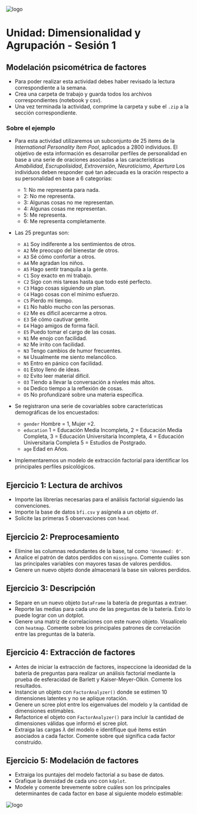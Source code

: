 ![logo](logo.png)

# Unidad: Dimensionalidad y Agrupación - Sesión 1

## Modelación psicométrica de factores

* Para poder realizar esta actividad debes haber revisado la lectura correspondiente a la semana.
* Crea una carpeta de trabajo y guarda todos los archivos correspondientes (notebook y csv).
* Una vez terminada la actividad, comprime la carpeta y sube el `.zip` a la sección correspondiente.

### Sobre el ejemplo

* Para esta actividad utilizaremos un subconjunto de 25 items de la _International Personality Item Pool_, aplicados a 2800 individuos. El objetivo de esta información es desarrollar perfiles de personalidad en base a una serie de oraciones asociadas a las características _Amabilidad_, _Escrupolisidad_, _Extroversión_, _Neuroticismo_, _Apertura_ Los individuos deben responder qué tan adecuada es la oración respecto a su personalidad en base a 6 categorías:

    - 1: No me representa para nada.
    - 2: No me representa.
    - 3: Algunas cosas no me representan.
    - 4: Algunas cosas me representan.
    - 5: Me representa.
    - 6: Me representa completamente.


* Las 25 preguntas son:
    * `A1`  Soy indiferente a los sentimientos de otros.
    * `A2` Me preocupo del bienestar de otros. 
    * `A3` Sé cómo confortar a otros.
    * `A4` Me agradan los niños. 
    * `A5` Hago sentir tranquila a la gente. 
    * `C1` Soy exacto en mi trabajo.
    * `C2` Sigo con mis tareas hasta que todo esté perfecto.
    * `C3` Hago cosas siguiendo un plan.
    * `C4` Hago cosas con el mínimo esfuerzo.
    * `C5` Pierdo mi tiempo. 
    * `E1` No hablo mucho con las personas.
    * `E2` Me es dificil acercarme a otros.
    * `E3` Sé cómo cautivar gente.
    * `E4` Hago amigos de forma fácil. 
    * `E5` Puedo tomar el cargo de las cosas. 
    * `N1` Me enojo con facilidad.
    * `N2` Me irrito con facilidad.
    * `N3` Tengo cambios de humor frecuentes.
    * `N4` Usualmente me siento melancólico. 
    * `N5` Entro en pánico con facilidad. 
    * `O1` Estoy lleno de ideas.
    * `O2` Evito leer material difícil.
    * `O3` Tiendo a llevar la conversación a niveles más altos.
    * `O4` Dedico tiempo a la reflexión de cosas. 
    * `O5` No profundizaré sobre una materia específica. 
    
* Se registraron una serie de covariables sobre características demográficas de los encuestados:
    * `gender` Hombre = 1, Mujer =2.
    * `education` 1 = Educación Media Incompleta, 2 = Educación Media Completa, 3 = Educación Universitaria Incompleta, 4 = Educación Universitaria Completa 5 = Estudios de Postgrado.
    * `age` Edad en Años.
    
* Implementaremos un modelo de extracción factorial para identificar los principales perfiles psicológicos.

## Ejercicio 1: Lectura de archivos

* Importe las librerías necesarias para el análisis factorial siguiendo las convenciones.
* Importe la base de datos `bfi.csv` y asígnela a un objeto `df`.
* Solicite las primeras 5 observaciones con `head`.


## Ejercicio 2: Preprocesamiento

* Elimine las columnas redundantes de la base, tal como `'Unnamed: 0'`.
* Analice el patrón de datos perdidos con `missingno`. Comente cuáles son las principales variables con mayores tasas de valores perdidos.
* Genere un nuevo objeto donde almacenará la base sin valores perdidos.

## Ejercicio 3: Descripción

* Separe en un nuevo objeto `DataFrame` la batería de preguntas a extraer.
* Reporte las medias para cada uno de las preguntas de la batería. Esto lo puede lograr con un dotplot.
* Genere una matriz de correlaciones con este nuevo objeto. Visualícelo con `heatmap`. Comente sobre los principales patrones de correlación entre las preguntas de la batería.


## Ejercicio 4: Extracción de factores

* Antes de iniciar la extracción de factores, inspeccione la ideonidad de la batería de preguntas para realizar un análisis factorial mediante la prueba de esferacidad de Barlett y Kaiser-Meyer-Olkin. Comente los resultados.
* Instancie un objeto con `FactorAnalyzer()` donde se estimen 10 dimensiones latentes y no se aplique rotación.
* Genere un scree plot entre los eigenvalues del modelo y la cantidad de dimensiones estimables.
* Refactorice el objeto con `FactorAnalyzer()` para incluir la cantidad de dimensiones válidas que informó el scree plot. 
* Extraiga las cargas $\lambda$ del modelo e identifique qué items están asociados a cada factor. Comente sobre qué significa cada factor construído.


## Ejercicio 5: Modelación de factores

* Extraiga los puntajes del modelo factorial a su base de datos.
* Grafique la densidad de cada uno con `kdplot`.
* Modele y comente brevemente sobre cuáles son los principales determinantes de cada factor en base al siguiente modelo estimable:

![logo](eq1.gif)


